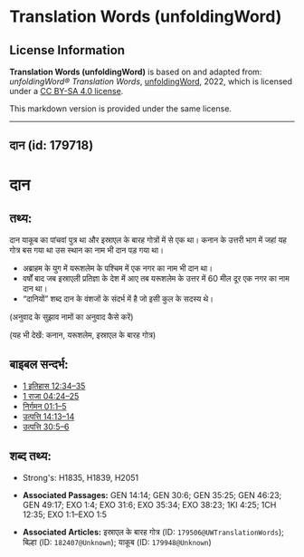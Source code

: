 # Translation Words (unfoldingWord)

## License Information

**Translation Words (unfoldingWord)** is based on and adapted from: _unfoldingWord® Translation Words_, [unfoldingWord](https://unfoldingword.org/utw), 2022, which is licensed under a [CC BY-SA 4.0 license](https://creativecommons.org/licenses/by-sa/4.0/legalcode.en).

This markdown version is provided under the same license.



--------------------------------

## दान (id: 179718)

दान
===

तथ्य:
-----

दान याकूब का पांचवां पुत्र था और इस्राएल के बारह गोत्रों में से एक था। कनान के उत्तरी भाग में जहां यह गोत्र बस गया था उस स्थान का नाम भी दान पड़ गया था।

* अब्राहम के युग में यरूशलेम के पश्चिम में एक नगर का नाम भी दान था।
* वर्षों बाद जब इस्राएली प्रतिज्ञा के देश में आए तब यरूशलेम के उत्तर में 60 मील दूर एक नगर का नाम दान था।
* “दानियों” शब्द दान के वंशजों के संदर्भ में है जो इसी कुल के सदस्य थे।

(अनुवाद के सुझाव नामों का अनुवाद कैसे करें)

(यह भी देखें: कनान, यरूशलेम, इस्राएल के बारह गोत्र)

बाइबल सन्दर्भ:
--------------

* [1 इतिहास 12:34–35](https://ref.ly/1Chr0:0)
* [1 राजा 04:24–25](https://ref.ly/1Kgs0:0)
* [निर्गमन 01:1–5](https://ref.ly/Exod1:1-Exod1:5)
* [उत्पत्ति 14:13–14](https://ref.ly/Gen14:13-Gen14:14)
* [उत्पत्ति 30:5–6](https://ref.ly/Gen30:5-Gen30:6)

शब्द तथ्य:
----------

* Strong's: H1835, H1839, H2051

* **Associated Passages:** GEN 14:14; GEN 30:6; GEN 35:25; GEN 46:23; GEN 49:17; EXO 1:4; EXO 31:6; EXO 35:34; EXO 38:23; 1KI 4:25; 1CH 12:35; EXO 1:1–EXO 1:5
* **Associated Articles:** इस्राएल के बारह गोत्र (ID: `179506@UWTranslationWords`); बिल्हा (ID: `182407@Unknown`); याकूब (ID: `179948@Unknown`)

